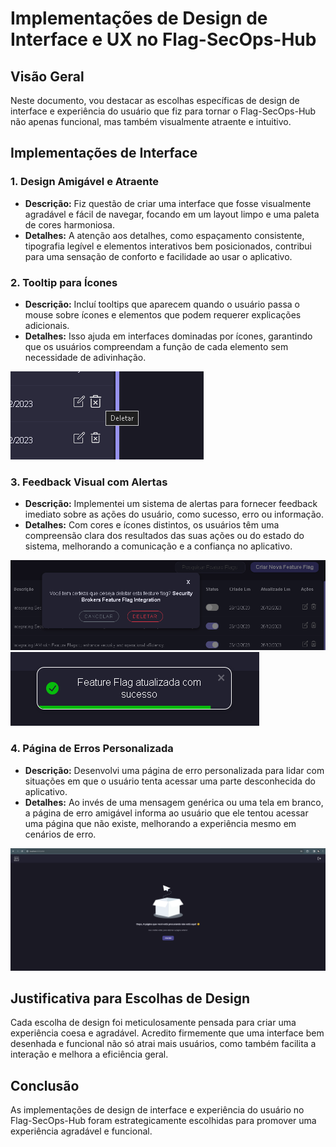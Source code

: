 # Implementações de Design de Interface e UX no Flag-SecOps-Hub

## Visão Geral

Neste documento, vou destacar as escolhas específicas de design de interface e experiência do usuário que fiz para tornar o Flag-SecOps-Hub não apenas funcional, mas também visualmente atraente e intuitivo.

## Implementações de Interface

### 1. Design Amigável e Atraente

- **Descrição:** Fiz questão de criar uma interface que fosse visualmente agradável e fácil de navegar, focando em um layout limpo e uma paleta de cores harmoniosa.
- **Detalhes:** A atenção aos detalhes, como espaçamento consistente, tipografia legível e elementos interativos bem posicionados, contribui para uma sensação de conforto e facilidade ao usar o aplicativo.

### 2. Tooltip para Ícones

- **Descrição:** Incluí tooltips que aparecem quando o usuário passa o mouse sobre ícones e elementos que podem requerer explicações adicionais.
- **Detalhes:** Isso ajuda em interfaces dominadas por ícones, garantindo que os usuários compreendam a função de cada elemento sem necessidade de adivinhação.

![tooltips](../images/tooltips.png)

### 3. Feedback Visual com Alertas

- **Descrição:** Implementei um sistema de alertas para fornecer feedback imediato sobre as ações do usuário, como sucesso, erro ou informação.
- **Detalhes:** Com cores e ícones distintos, os usuários têm uma compreensão clara dos resultados das suas ações ou do estado do sistema, melhorando a comunicação e a confiança no aplicativo.

![modal](../images/modal.png)
![alert](../images/alert.png)

### 4. Página de Erros Personalizada

- **Descrição:** Desenvolvi uma página de erro personalizada para lidar com situações em que o usuário tenta acessar uma parte desconhecida do aplicativo.
- **Detalhes:** Ao invés de uma mensagem genérica ou uma tela em branco, a página de erro amigável informa ao usuário que ele tentou acessar uma página que não existe, melhorando a experiência mesmo em cenários de erro.

![notfound](../images/pagina-nao-encontrada.png)

## Justificativa para Escolhas de Design

Cada escolha de design foi meticulosamente pensada para criar uma experiência coesa e agradável. Acredito firmemente que uma interface bem desenhada e funcional não só atrai mais usuários, como também facilita a interação e melhora a eficiência geral.

## Conclusão

As implementações de design de interface e experiência do usuário no Flag-SecOps-Hub foram estrategicamente escolhidas para promover uma experiência agradável e funcional.
